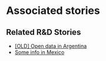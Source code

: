 # Associated stories

<!-- !!DO NOT REMOVE!! start autogenerated hyperlinks -->
## Related R&D Stories
- [[OLD] Open data in Argentina](../stories/?doc=ARG_01)
- [Some info in Mexico](../stories/?doc=MEX_01)
<!-- !!DO NOT REMOVE!! end autogenerated hyperlinks -->